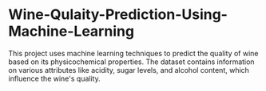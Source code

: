 # Wine-Qulaity-Prediction-Using-Machine-Learning
This project uses machine learning techniques to predict the quality of wine based on its physicochemical properties. The dataset contains information on various attributes like acidity, sugar levels, and alcohol content, which influence the wine's quality.

